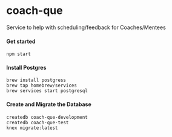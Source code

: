 # coach-que
Service to help with scheduling/feedback for Coaches/Mentees

#### Get started
```
npm start
```

#### Install Postgres

```
brew install postgress
brew tap homebrew/services
brew services start postgresql
```

#### Create and Migrate the Database

```
createdb coach-que-development
createdb coach-que-test
knex migrate:latest
```
